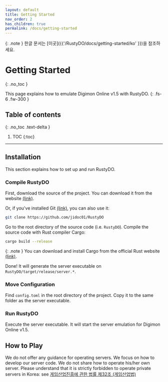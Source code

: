 ```yaml
---
layout: default
title: Getting Started
nav_order: 2
has_children: true
permalink: /docs/getting-started
---
```


{: .note }
한글 문서는 [이곳]({{'/RustyDO/docs/getting-started/ko' }})을 참조하세요.


# Getting Started
{: .no_toc }

This page explains how to emulate Digimon Online v1.5 with RustyDO.
{: .fs-6 .fw-300 }

## Table of contents
{: .no_toc .text-delta }

1. TOC
{:toc}

---



## Installation

This section explains how to set up and run RustyDO.

### Compile RustyDO

First, download the source of the project. You can download it from the website [(link)](https://github.com/jidoc01/RustyDO/archive/refs/heads/main.zip).

Or, if you've installed Git [(link)](https://git-scm.com/), you can also use it:

```bash
git clone https://github.com/jidoc01/RustyDO
```

Go to the root directory of the source code (i.e. `RustyDO`). Compile the source code with Rust compiler Cargo:

```bash
cargo build --release
```

{: .note }
You can download and install Cargo from the official Rust website [(link)](https://www.rust-lang.org/tools/install).

Done! It will generate the server executable on `RustyDO/target/release/server.*`.

### Move Configuration

Find `config.toml` in the root directory of the project. Copy it to the same folder as the server executable.

### Run RustyDO

Execute the server executable. It will start the server emulation for Digimon Online v1.5.

## How to Play

We do not offer any guidance for operating servers.
We focus on how to develop our server code. We do not share how to operate his/her own server.
Please understand that it is strictly forbidden to operate private servers in Korea:
see [게임산업진흥에 관한 법률 제32조 (게임산업법)](https://www.law.go.kr/%EB%B2%95%EB%A0%B9/%EA%B2%8C%EC%9E%84%EC%82%B0%EC%97%85%EC%A7%84%ED%9D%A5%EC%97%90%EA%B4%80%ED%95%9C%EB%B2%95%EB%A5%A0)
